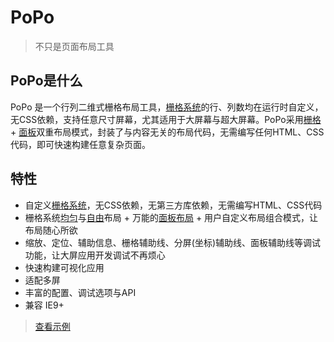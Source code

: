 # PoPo

> 不只是页面布局工具

## PoPo是什么

PoPo 是一个行列二维式栅格布局工具，[栅格系统](/zh-cn/grid)的行、列数均在运行时自定义，无CSS依赖，支持任意尺寸屏幕，尤其适用于大屏幕与超大屏幕。PoPo采用[栅格](/zh-cn/layout.md) + [面板](/zh-cn/panel.md)双重布局模式，封装了与内容无关的布局代码，无需编写任何HTML、CSS代码，即可快速构建任意复杂页面。

## 特性

- 自定义[栅格系统](/zh-cn/grid)，无CSS依赖，无第三方库依赖，无需编写HTML、CSS代码
- 栅格系统[均匀](/zh-cn/layout?id=%e5%9d%87%e5%8c%80%e5%b8%83%e5%b1%80)与[自由](/zh-cn/layout?id=%e8%87%aa%e7%94%b1%e5%b8%83%e5%b1%80)布局 + 万能的[面板布局](/zh-cn/panel.md) + 用户自定义布局组合模式，让布局随心所欲
- 缩放、定位、辅助信息、栅格辅助线、分屏(坐标)辅助线、面板辅助线等调试功能，让大屏应用开发调试不再烦心
- 快速构建可视化应用
- 适配多屏
- 丰富的配置、调试选项与API
- 兼容 IE9+


> [查看示例](https://github.com/shunok/popo-example/blob/master/README_CN.md)